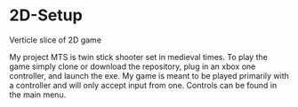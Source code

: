# 2D-Setup
Verticle slice of 2D game

My project MTS is twin stick shooter set in medieval times. To play the game simply clone or download the repository, plug in an xbox one controller, and launch the exe.
My game is meant to be played primarily with a controller and will only accept input from one. Controls can be found in the main menu.

